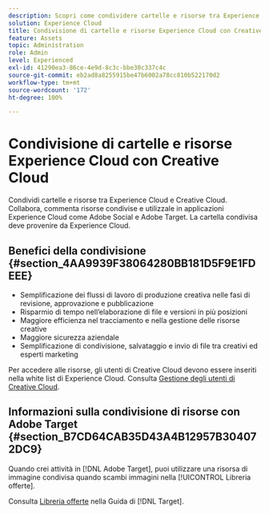 ```yaml
---
description: Scopri come condividere cartelle e risorse tra Experience Cloud e Creative Cloud.
solution: Experience Cloud
title: Condivisione di cartelle e risorse Experience Cloud con Creative Cloud
feature: Assets
topic: Administration
role: Admin
level: Experienced
exl-id: 41290ea3-86ce-4e9d-8c3c-bbe30c337c4c
source-git-commit: eb2ad8a8255915be47b6002a78cc810b522170d2
workflow-type: tm+mt
source-wordcount: '172'
ht-degree: 100%

---
```


# Condivisione di cartelle e risorse Experience Cloud con Creative Cloud

Condividi cartelle e risorse tra Experience Cloud e Creative Cloud. Collabora, commenta risorse condivise e utilizzale in applicazioni Experience Cloud come Adobe Social e Adobe Target. La cartella condivisa deve provenire da Experience Cloud.

## Benefici della condivisione {#section_4AA9939F38064280BB181D5F9E1FDEEE}

* Semplificazione dei flussi di lavoro di produzione creativa nelle fasi di revisione, approvazione e pubblicazione
* Risparmio di tempo nell’elaborazione di file e versioni in più posizioni
* Maggiore efficienza nel tracciamento e nella gestione delle risorse creative
* Maggiore sicurezza aziendale
* Semplificazione di condivisione, salvataggio e invio di file tra creativi ed esperti marketing

Per accedere alle risorse, gli utenti di Creative Cloud devono essere inseriti nella white list di Experience Cloud. Consulta [Gestione degli utenti di Creative Cloud](t-admin-add-cc-user.md#task_F36D4F1D49B44F09A54F7371810D2752).

## Informazioni sulla condivisione di risorse con Adobe Target {#section_B7CD64CAB35D43A4B12957B304072DC9}

Quando crei attività in [!DNL Adobe Target], puoi utilizzare una risorsa di immagine condivisa quando scambi immagini nella [!UICONTROL Libreria offerte].

Consulta [Libreria offerte](https://experienceleague.adobe.com/docs/target/using/experiences/offers/manage-content.html?lang=it) nella Guida di [!DNL Target].
